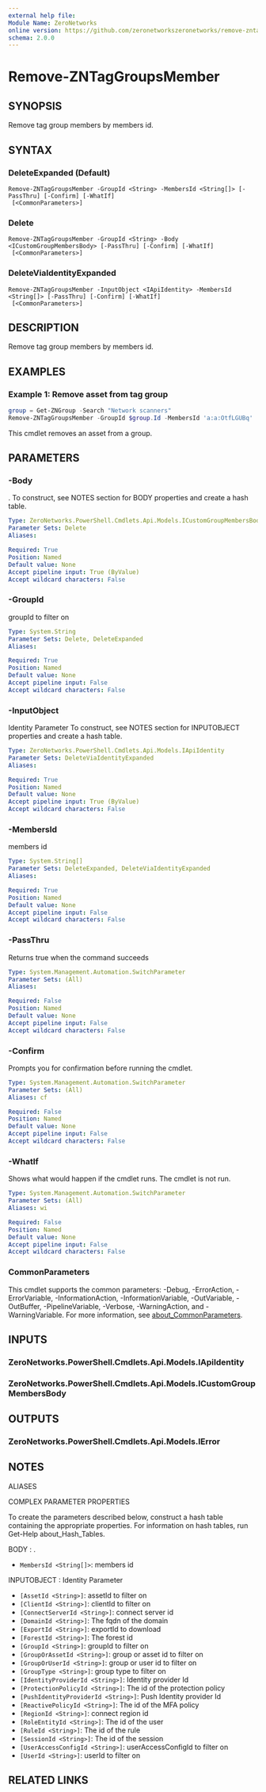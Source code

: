 ```yaml
---
external help file:
Module Name: ZeroNetworks
online version: https://github.com/zeronetworkszeronetworks/remove-zntaggroupsmember
schema: 2.0.0
---
```


# Remove-ZNTagGroupsMember

## SYNOPSIS
Remove tag group members by members id.

## SYNTAX

### DeleteExpanded (Default)
```
Remove-ZNTagGroupsMember -GroupId <String> -MembersId <String[]> [-PassThru] [-Confirm] [-WhatIf]
 [<CommonParameters>]
```

### Delete
```
Remove-ZNTagGroupsMember -GroupId <String> -Body <ICustomGroupMembersBody> [-PassThru] [-Confirm] [-WhatIf]
 [<CommonParameters>]
```

### DeleteViaIdentityExpanded
```
Remove-ZNTagGroupsMember -InputObject <IApiIdentity> -MembersId <String[]> [-PassThru] [-Confirm] [-WhatIf]
 [<CommonParameters>]
```

## DESCRIPTION
Remove tag group members by members id.

## EXAMPLES

### Example 1: Remove asset from tag group
```powershell
group = Get-ZNGroup -Search "Network scanners"
Remove-ZNTagGroupsMember -GroupId $group.Id -MembersId 'a:a:OtfLGUBq'

```

This cmdlet removes an asset from a group.

## PARAMETERS

### -Body
.
To construct, see NOTES section for BODY properties and create a hash table.

```yaml
Type: ZeroNetworks.PowerShell.Cmdlets.Api.Models.ICustomGroupMembersBody
Parameter Sets: Delete
Aliases:

Required: True
Position: Named
Default value: None
Accept pipeline input: True (ByValue)
Accept wildcard characters: False
```

### -GroupId
groupId to filter on

```yaml
Type: System.String
Parameter Sets: Delete, DeleteExpanded
Aliases:

Required: True
Position: Named
Default value: None
Accept pipeline input: False
Accept wildcard characters: False
```

### -InputObject
Identity Parameter
To construct, see NOTES section for INPUTOBJECT properties and create a hash table.

```yaml
Type: ZeroNetworks.PowerShell.Cmdlets.Api.Models.IApiIdentity
Parameter Sets: DeleteViaIdentityExpanded
Aliases:

Required: True
Position: Named
Default value: None
Accept pipeline input: True (ByValue)
Accept wildcard characters: False
```

### -MembersId
members id

```yaml
Type: System.String[]
Parameter Sets: DeleteExpanded, DeleteViaIdentityExpanded
Aliases:

Required: True
Position: Named
Default value: None
Accept pipeline input: False
Accept wildcard characters: False
```

### -PassThru
Returns true when the command succeeds

```yaml
Type: System.Management.Automation.SwitchParameter
Parameter Sets: (All)
Aliases:

Required: False
Position: Named
Default value: None
Accept pipeline input: False
Accept wildcard characters: False
```

### -Confirm
Prompts you for confirmation before running the cmdlet.

```yaml
Type: System.Management.Automation.SwitchParameter
Parameter Sets: (All)
Aliases: cf

Required: False
Position: Named
Default value: None
Accept pipeline input: False
Accept wildcard characters: False
```

### -WhatIf
Shows what would happen if the cmdlet runs.
The cmdlet is not run.

```yaml
Type: System.Management.Automation.SwitchParameter
Parameter Sets: (All)
Aliases: wi

Required: False
Position: Named
Default value: None
Accept pipeline input: False
Accept wildcard characters: False
```

### CommonParameters
This cmdlet supports the common parameters: -Debug, -ErrorAction, -ErrorVariable, -InformationAction, -InformationVariable, -OutVariable, -OutBuffer, -PipelineVariable, -Verbose, -WarningAction, and -WarningVariable. For more information, see [about_CommonParameters](http://go.microsoft.com/fwlink/?LinkID=113216).

## INPUTS

### ZeroNetworks.PowerShell.Cmdlets.Api.Models.IApiIdentity

### ZeroNetworks.PowerShell.Cmdlets.Api.Models.ICustomGroupMembersBody

## OUTPUTS

### ZeroNetworks.PowerShell.Cmdlets.Api.Models.IError

## NOTES

ALIASES

COMPLEX PARAMETER PROPERTIES

To create the parameters described below, construct a hash table containing the appropriate properties. For information on hash tables, run Get-Help about_Hash_Tables.


BODY <ICustomGroupMembersBody>: .
  - `MembersId <String[]>`: members id

INPUTOBJECT <IApiIdentity>: Identity Parameter
  - `[AssetId <String>]`: assetId to filter on
  - `[ClientId <String>]`: clientId to filter on
  - `[ConnectServerId <String>]`: connect server id
  - `[DomainId <String>]`: The fqdn of the domain
  - `[ExportId <String>]`: exportId to download
  - `[ForestId <String>]`: The forest id
  - `[GroupId <String>]`: groupId to filter on
  - `[GroupOrAssetId <String>]`: group or asset id to filter on
  - `[GroupOrUserId <String>]`: group or user id to filter on
  - `[GroupType <String>]`: group type to filter on
  - `[IdentityProviderId <String>]`: Identity provider Id
  - `[ProtectionPolicyId <String>]`: The id of the protection policy
  - `[PushIdentityProviderId <String>]`: Push Identity provider Id
  - `[ReactivePolicyId <String>]`: The id of the MFA policy
  - `[RegionId <String>]`: connect region id
  - `[RoleEntityId <String>]`: The id of the user
  - `[RuleId <String>]`: The id of the rule
  - `[SessionId <String>]`: The id of the session
  - `[UserAccessConfigId <String>]`: userAccessConfigId to filter on
  - `[UserId <String>]`: userId to filter on

## RELATED LINKS

